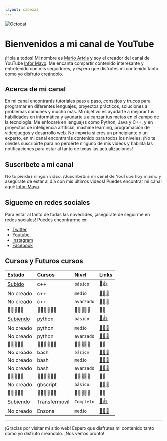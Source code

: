 ```yaml
---
layout: cabeza3
---
```


![Octocat](https://yt3.ggpht.com/k7A3O2CifD373P1Fw-92W_F1xMTbtTjnHzgNj_VsXiz3DL3GQjcggN5Jb4ccV6cBMRSioj6WOA=s88-c-k-c0x00ffffff-no-rj)

# Bienvenidos a mi canal de YouTube

¡Hola a todos! Mi nombre es [Mario Artola](https://www.facebook.com/mario.artola.524) y soy el creador del canal de YouTube [Infor Mayo](https://www.youtube.com/channel/UC91YVQo46w3z1ZZJH-5tb5Q?sub_confirmation=1). Me encanta compartir contenido interesante y entretenido con mis seguidores, y espero que disfrutes mi contenido tanto como yo disfruto creándolo.

## Acerca de mi canal

En mi canal encontrarás tutoriales paso a paso, consejos y trucos para programar en diferentes lenguajes, proyectos prácticos, soluciones a problemas comunes y mucho más. Mi objetivo es ayudarte a mejorar tus habilidades en informática y ayudarte a alcanzar tus metas en el campo de la tecnología. Me enfocaré en lenguajes como Python, Java y C++, y en proyectos de inteligencia artificial, machine learning, programación de videojuegos y desarrollo web. No importa si eres un principiante o un experto, en mi canal encontrarás contenido para todos los niveles. ¡No te olvides suscribirte para no perderte ninguno de mis videos y habilita las notificaciones para estar al tanto de todas las actualizaciones!

## Suscríbete a mi canal

No te pierdas ningún video. ¡Suscríbete a mi canal de YouTube hoy mismo y asegúrate de estar al día con mis últimos videos! Puedes encontrar mi canal aquí: [Infor-Mayo](https://www.youtube.com/channel/UC91YVQo46w3z1ZZJH-5tb5Q?sub_confirmation=1).

## Sígueme en redes sociales

Para estar al tanto de todas las novedades, ¡asegúrate de seguirme en redes sociales! Puedes encontrarme en:

- [Twitter](https://twitter.com/MarioArtola15)
- [Youtube](https://www.youtube.com/channel/UC91YVQo46w3z1ZZJH-5tb5Q?sub_confirmation=1).
- [Instagram](https://www.instagram.com/infor_mayo)
- [Facebook](https://www.facebook.com/groups/430222984636303)

## Cursos y Futuros cursos

| Estado       | Cursos   | Nivel      | Links      |
|:-------------|:---------|:-----------|:--------------|
| [Subido](https://youtube.com/playlist?list=PL9Lgme4PR4XA6vEINnWImbZq2kXyRPgev)       | c++      | `básico`   | [🔗👍](./1-curso-basico-c++.md)   |
| No creado    | c++      | `medio`    | [🔗🙅‍♂️](./)   |
| No creado    | c++      | `avanzado` | [🔗🙅‍♂️](./)   |
|   🔽🔽🔽🔽🔽       |      🔽🔽🔽🔽🔽🔽   |      🔽🔽🔽🔽🔽     |       🔽🔽         |
| [Subiendo](https://youtube.com/playlist?list=PL9Lgme4PR4XAJn7GkXBBTpnxWRGyQGMPU)   | python   | `básico`   | [🔗👍](./1-curso-basico-python.md)   |
| No creado    | python   | `medio`    | [🔗🙅‍♂️](./)   |
| No creado    | python   | `avanzado` | [🔗🙅‍♂️](./)   |
|        🔽🔽🔽🔽🔽      |      🔽🔽🔽🔽🔽🔽    |      🔽🔽🔽🔽🔽      |  🔽🔽 |
| No creado    | bash     | `básico`   | [🔗🙅‍♂️](./)   |
| No creado    | bash     | `medio`    | [🔗🙅‍♂️](./)   |
| No creado    | bash     | `avanzado` | [🔗🙅‍♂️](./)   |
|     🔽🔽🔽🔽🔽         |     🔽🔽🔽🔽🔽🔽     |       🔽🔽🔽🔽🔽     | 🔽🔽  |
| No creado    | gbscript | `básico`   | [🔗🙅‍♂️](./)   |
|     🔽🔽🔽🔽🔽         |     🔽🔽🔽🔽🔽🔽     |       🔽🔽🔽🔽🔽     | 🔽🔽  |
| [Subiendo](https://youtube.com/playlist?list=PL9Lgme4PR4XDbaGv87gfR5AupKot9yf5Z)      | Transfermovil | `Completo`| [🔗👍](./1-curso-completo-transfermovil.md)   |
| No creado    | Enzona      | `medio`    | [🔗🙅‍♂️](./)   |



* * *

¡Gracias por visitar mi sitio web! Espero que disfrutes mi contenido tanto como yo disfruto creándolo. ¡Nos vemos pronto!
